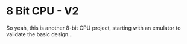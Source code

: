 8 Bit CPU - V2
==============

So yeah, this is another 8-bit CPU project, starting with an emulator to validate the basic design...